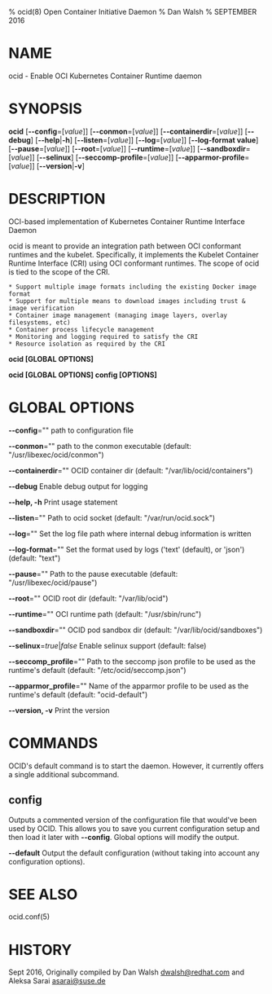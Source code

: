% ocid(8) Open Container Initiative Daemon
% Dan Walsh
% SEPTEMBER 2016
# NAME
ocid - Enable OCI Kubernetes Container Runtime daemon

# SYNOPSIS
**ocid**
[**--config**=[*value*]]
[**--conmon**=[*value*]]
[**--containerdir**=[*value*]]
[**--debug**]
[**--help**|**-h**]
[**--listen**=[*value*]]
[**--log**=[*value*]]
[**--log-format value**]
[**--pause**=[*value*]]
[**--root**=[*value*]]
[**--runtime**=[*value*]]
[**--sandboxdir**=[*value*]]
[**--selinux**]
[**--seccomp-profile**=[*value*]]
[**--apparmor-profile**=[*value*]]
[**--version**|**-v**]

# DESCRIPTION
OCI-based implementation of Kubernetes Container Runtime Interface Daemon

ocid is meant to provide an integration path between OCI conformant runtimes and the kubelet. Specifically, it implements the Kubelet Container Runtime Interface (CRI) using OCI conformant runtimes. The scope of ocid is tied to the scope of the CRI.

	* Support multiple image formats including the existing Docker image format
	* Support for multiple means to download images including trust & image verification
	* Container image management (managing image layers, overlay filesystems, etc)
	* Container process lifecycle management
	* Monitoring and logging required to satisfy the CRI
	* Resource isolation as required by the CRI

**ocid [GLOBAL OPTIONS]**

**ocid [GLOBAL OPTIONS] config [OPTIONS]**

# GLOBAL OPTIONS

**--config**=""
  path to configuration file

**--conmon**=""
  path to the conmon executable (default: "/usr/libexec/ocid/conmon")

**--containerdir**=""
  OCID container dir (default: "/var/lib/ocid/containers")

**--debug**
  Enable debug output for logging

**--help, -h**
  Print usage statement

**--listen**=""
  Path to ocid socket (default: "/var/run/ocid.sock")

**--log**=""
  Set the log file path where internal debug information is written

**--log-format**=""
  Set the format used by logs ('text' (default), or 'json') (default: "text")

**--pause**=""
  Path to the pause executable (default: "/usr/libexec/ocid/pause")

**--root**=""
  OCID root dir (default: "/var/lib/ocid")

**--runtime**=""
  OCI runtime path (default: "/usr/sbin/runc")

**--sandboxdir**=""
  OCID pod sandbox dir (default: "/var/lib/ocid/sandboxes")

**--selinux**=*true*|*false*
  Enable selinux support (default: false)

**--seccomp_profile**=""
  Path to the seccomp json profile to be used as the runtime's default (default: "/etc/ocid/seccomp.json")

**--apparmor_profile**=""
  Name of the apparmor profile to be used as the runtime's default (default: "ocid-default")

**--version, -v**
  Print the version

# COMMANDS
OCID's default command is to start the daemon. However, it currently offers a
single additional subcommand.

## config

Outputs a commented version of the configuration file that would've been used
by OCID. This allows you to save you current configuration setup and then load
it later with **--config**. Global options will modify the output.

**--default**
  Output the default configuration (without taking into account any configuration options).

# SEE ALSO
ocid.conf(5)

# HISTORY
Sept 2016, Originally compiled by Dan Walsh <dwalsh@redhat.com> and Aleksa Sarai <asarai@suse.de>
